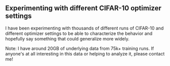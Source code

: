## Experimenting with different CIFAR-10 optimizer settings

I have been experimenting with thousands of different runs of CIFAR-10 and different optimizer settings to be able to characterize the behavior and hopefully say something that could generalize more widely.

Note: I have around 20GB of underlying data from 75k+ training runs. If anyone's at all interesting in this data or helping to analyze it, please contact me!
